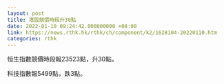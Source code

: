 ```yaml
---
layout: post
title: 港股競價時段升30點
date: 2022-01-10 09:24:42.000000000 +08:00
link: https://news.rthk.hk/rthk/ch/component/k2/1628104-20220110.htm
categories: rthk
---
```


恒生指數競價時段報23523點，升30點。

科技指數報5499點，跌3點。
